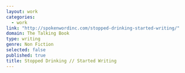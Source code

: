 ```yaml
---
layout: work
categories: 
  - work
link: "http://spokenwordinc.com/stopped-drinking-started-writing/"
domain: The Talking Book
type: writing
genre: Non Fiction
selected: false
published: true
title: Stopped Drinking // Started Writing
---
```


